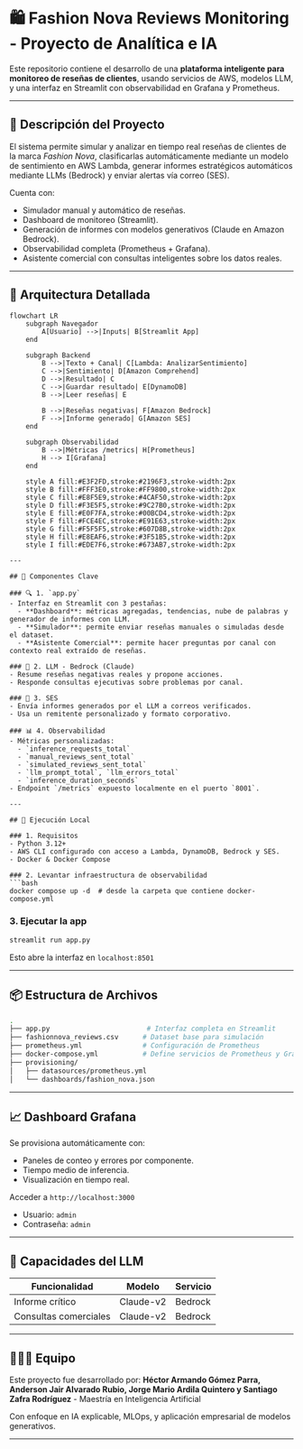 # 🛍️ Fashion Nova Reviews Monitoring - Proyecto de Analítica e IA

Este repositorio contiene el desarrollo de una **plataforma inteligente para monitoreo de reseñas de clientes**, usando servicios de AWS, modelos LLM, y una interfaz en Streamlit con observabilidad en Grafana y Prometheus.

---

## 🧠 Descripción del Proyecto
El sistema permite simular y analizar en tiempo real reseñas de clientes de la marca *Fashion Nova*, clasificarlas automáticamente mediante un modelo de sentimiento en AWS Lambda, generar informes estratégicos automáticos mediante LLMs (Bedrock) y enviar alertas vía correo (SES).

Cuenta con:
- Simulador manual y automático de reseñas.
- Dashboard de monitoreo (Streamlit).
- Generación de informes con modelos generativos (Claude en Amazon Bedrock).
- Observabilidad completa (Prometheus + Grafana).
- Asistente comercial con consultas inteligentes sobre los datos reales.

---

## 🧩 Arquitectura Detallada

```mermaid
flowchart LR
    subgraph Navegador
        A[Usuario] -->|Inputs| B[Streamlit App]
    end

    subgraph Backend
        B -->|Texto + Canal| C[Lambda: AnalizarSentimiento]
        C -->|Sentimiento| D[Amazon Comprehend]
        D -->|Resultado| C
        C -->|Guardar resultado| E[DynamoDB]
        B -->|Leer reseñas| E

        B -->|Reseñas negativas| F[Amazon Bedrock]
        F -->|Informe generado| G[Amazon SES]
    end

    subgraph Observabilidad
        B -->|Métricas /metrics| H[Prometheus]
        H --> I[Grafana]
    end

    style A fill:#E3F2FD,stroke:#2196F3,stroke-width:2px
    style B fill:#FFF3E0,stroke:#FF9800,stroke-width:2px
    style C fill:#E8F5E9,stroke:#4CAF50,stroke-width:2px
    style D fill:#F3E5F5,stroke:#9C27B0,stroke-width:2px
    style E fill:#E0F7FA,stroke:#00BCD4,stroke-width:2px
    style F fill:#FCE4EC,stroke:#E91E63,stroke-width:2px
    style G fill:#F5F5F5,stroke:#607D8B,stroke-width:2px
    style H fill:#E8EAF6,stroke:#3F51B5,stroke-width:2px
    style I fill:#EDE7F6,stroke:#673AB7,stroke-width:2px

---

## 🧩 Componentes Clave

### 🔍 1. `app.py`
- Interfaz en Streamlit con 3 pestañas:
  - **Dashboard**: métricas agregadas, tendencias, nube de palabras y generador de informes con LLM.
  - **Simulador**: permite enviar reseñas manuales o simuladas desde el dataset.
  - **Asistente Comercial**: permite hacer preguntas por canal con contexto real extraído de reseñas.

### 🧠 2. LLM - Bedrock (Claude)
- Resume reseñas negativas reales y propone acciones.
- Responde consultas ejecutivas sobre problemas por canal.

### 💌 3. SES
- Envía informes generados por el LLM a correos verificados.
- Usa un remitente personalizado y formato corporativo.

### 📊 4. Observabilidad
- Métricas personalizadas:
  - `inference_requests_total`
  - `manual_reviews_sent_total`
  - `simulated_reviews_sent_total`
  - `llm_prompt_total`, `llm_errors_total`
  - `inference_duration_seconds`
- Endpoint `/metrics` expuesto localmente en el puerto `8001`.

---

## 🚀 Ejecución Local

### 1. Requisitos
- Python 3.12+
- AWS CLI configurado con acceso a Lambda, DynamoDB, Bedrock y SES.
- Docker & Docker Compose

### 2. Levantar infraestructura de observabilidad
```bash
docker compose up -d  # desde la carpeta que contiene docker-compose.yml
```

### 3. Ejecutar la app
```bash
streamlit run app.py
```

Esto abre la interfaz en `localhost:8501`

---

## 📦 Estructura de Archivos

```bash
.
├── app.py                        # Interfaz completa en Streamlit
├── fashionnova_reviews.csv      # Dataset base para simulación
├── prometheus.yml               # Configuración de Prometheus
├── docker-compose.yml           # Define servicios de Prometheus y Grafana
├── provisioning/
│   ├── datasources/prometheus.yml
│   └── dashboards/fashion_nova.json
```

---

## 📈 Dashboard Grafana

Se provisiona automáticamente con:
- Paneles de conteo y errores por componente.
- Tiempo medio de inferencia.
- Visualización en tiempo real.

Acceder a `http://localhost:3000`
- Usuario: `admin`
- Contraseña: `admin`

---

## 🤖 Capacidades del LLM

| Funcionalidad | Modelo | Servicio |
|---------------|--------|----------|
| Informe crítico | Claude-v2 | Bedrock |
| Consultas comerciales | Claude-v2 | Bedrock |

---

## 🧑‍🤝‍🧑 Equipo
Este proyecto fue desarrollado por:
**Héctor Armando Gómez Parra, Anderson Jair Alvarado Rubio, Jorge Mario Ardila Quintero y Santiago Zafra Rodríguez** - Maestría en Inteligencia Artificial

Con enfoque en IA explicable, MLOps, y aplicación empresarial de modelos generativos.

---

